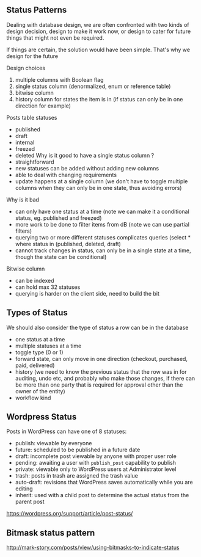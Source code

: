 ## Status Patterns

Dealing with database design, we are often confronted with two kinds of design decision, design to make it work now, or design to cater for future things that might not even be required.

If things are certain, the solution would have been simple. That's why we design for the future

Design choices
1) multiple columns with Boolean flag
2) single status column (denormalized, enum or reference table)
3) bitwise column
4) history column for states the item is in (if status can only be in one direction for example)

Posts table statuses
- published
- draft
- internal
- freezed
- deleted
Why is it good to have a single status column ?
- straightforward
- new statuses can be added without adding new columns
- able to deal with changing requirements
- update happens at a single column (we don't have to toggle multiple columns when they can only be in one state, thus avoiding errors)

Why is it bad
- can only have one status at a time (note we can make it a conditional status, eg. published and freezed)
- more work to be done to filter items from dB (note we can use partial filters)
- querying two or more different statuses complicates queries (select * where status in (published, deleted, draft)
- cannot track changes in status, can only be in a single state at a time, though the state can be conditional)

Bitwise column
- can be indexed
- can hold max 32 statuses
- querying is harder on the client side, need to build the bit


## Types of Status

We should also consider the type of status a row can be in the database

- one status at a time
- multiple statuses at a time
- toggle type (0 or 1)
- forward state, can only move in one direction (checkout, purchased, paid, delivered)
- history (we need to know the previous status that the row was in for auditing, undo etc, and probably who make those changes, if there can be more than one party that is required for approval other than the owner of the entity)
- workflow kind 

## Wordpress Status


Posts in WordPress can have one of 8 statuses:

- publish: viewable by everyone
- future: scheduled to be published in a future date
- draft: incomplete post viewable by anyone with proper user role
- pending: awaiting a user with `publish_post` capability to publish
- private: viewable only to WordPress users at Administrator level
- trash: posts in trash are assigned the trash value
- auto-draft: revisions that WordPress saves automatically while you are editing
- inherit: used with a child post to determine the actual status from the parent post


https://wordpress.org/support/article/post-status/


## Bitmask status pattern


http://mark-story.com/posts/view/using-bitmasks-to-indicate-status
